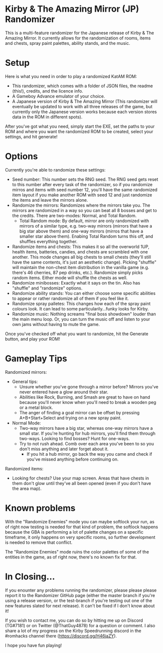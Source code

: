 # Kirby & The Amazing Mirror (JP) Randomizer
This is a multi-feature randomizer for the Japanese release of Kirby &amp; The Amazing Mirror. It currently allows for the randomization of rooms, items and chests, spray paint palettes, ability stands, and the music.

# Setup
Here is what you need in order to play a randomized KatAM ROM:
- This randomizer, which comes with a folder of JSON files, the readme (this!), credits, and the licence info.
- A Gameboy Advance emulator of your choice.
- A Japanese version of Kirby & The Amazing Mirror (This randomizer will eventually be updated to work with all three releases of the game, but currently only the Japanese version works because each version stores data in the ROM in different spots).

After you've got what you need, simply start the EXE, set the paths to your ROM and where you want the randomized ROM to be created, select your settings, and hit generate!

# Options
Currently you're able to randomize these settings:
- Seed number: This number sets the RNG seed. The RNG seed gets reset to this number after every task of the randomizer, so if you randomize mirros and items with seed number 12, you'll have the same randomized item layout if you make another ROM with seed 12 and just randomize the items and leave the mirrors alone.
- Randomize the mirrors: Randomizes where the mirrors take you. The mirrors are randomized in a way so you can beat all 8 bosses and get to the credits. There are two-modes: Normal, and Total Random.
  - Total Random mode: By default, mirror are only randomized with mirrors of a similar type, e.g. two-way mirrors (mirrors that have a big star above them) and one-way mirrors (mirros that have a smaller star above them). Enabing Total Random turns this off, and shuffles everything together.
- Randomize items and chests: This makes it so all the overworld 1UP, health items, batteries, candies, and chests are scrambled with one another. This mode changes all big chests to small chests (they'll still have the same contents, it's just an aesthetic change). Picking "shuffle" will maintain the non-chest item distribution in the vanilla game (e.g. there's 46 cherries, 87 pep drinks, etc.). Randomize simply picks random items. Either mode will shuffle the chests as well.
- Randomize minibosses: Exactly what it says on the tin. Also has "shuffle" and "randomize" options.
- Randomize ability stands: You can either choose some specific abilities to appear or rather randomize all of them if you feel like it.
- Randomize spray palletes: This changes how each of the spray paint colours look. It can lead to some particularily...funky looks for Kirby.
- Randomize music: Nothing screams "final boss showdown" louder than the main menu loop. Or, you can turn the music off and listen to your own jams without having to mute the game.

Once you've checked off what you want to randomize, hit the Generate button, and play your ROM!

# Gameplay Tips
Randomized mirrors:
- General tips:
  - Unsure whether you've gone through a mirror before? Mirrors you've never entered have a glow around their star.
  - Abilities like Rock, Burning, and Smash are great to have on hand because you'll never know when you'll need to break a wooden peg or a metal block.
  - The anger of finding a goal mirror can be offset by pressing A+B+Start+Select and trying on a new spray paint.
- Normal Mode:
  - Two-way mirrors have a big star, whereas one-way mirrors have a small star. If you're hunting for hub mirrors, you'll find them through two-ways. Looking to find bosses? Hunt for one-ways.
  - Try to not rush ahead. Comb over each area you've been to so you don't miss anything and later forget about it.
    - If you hit a hub mirror, go back the way you came and check if you've missed anything before continuing on.

Randomized items:
- Looking for chests? Use your map screen. Areas that have chests in them don't glow until they've all been opened (even if you don't have the area map).

# Known problems
With the "Randomize Enemies" mode you can maybe softlock your run, as of right now testing is needed for that kind of problem, the softlock happens because the GBA is performing a lot of palette changes on a specific timeframe, it only happens on very specific rooms, so further development is needed to remove that conflict.

The "Randomize Enemies" mode ruins the color palettes of some of the entities in the game, as of right now, there's no known fix for that.

# In Closing...
If you enounter any problems running the randomizer, please please please report it to the Randomizer GitHub page (either the master branch if you're using a release version, or the test-branch if you're testing out one of the new features slated for next release). It can't be fixed if I don't know about it!

If you wish to contact me, you can do so by hitting me up on Discord (TG#7181) or on Twitter (@ThatGuy4878) for a question or comment. I also share a lot of my progress on the Kirby Speedrunning discord in the #romhacks channel there (https://discord.gg/H46jaZY).

I hope you have fun playing!


